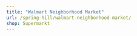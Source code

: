```yaml
---
title: "Walmart Neighborhood Market"
url: /spring-hill/walmart-neighborhood-market/
shop: Supermarkt
---
```

